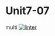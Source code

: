 # Unit7-07
multi
 [![linter](https://github.com/Solomontesfaye2/Unit7-07/workflows/linter/badge.svg)](https://github.com/marketplace/actions/super-linter)
